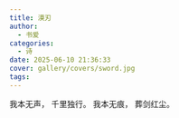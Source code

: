 ```yaml
---
title: 漠刃
author:
  - 书爱
categories:
  - 诗
date: 2025-06-10 21:36:33
cover: gallery/covers/sword.jpg
tags:
---
```


我本无声，
千里独行。
我本无痕，
葬剑红尘。
